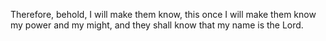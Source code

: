 Therefore, behold, I will make them know, this once I will make them know my power and my might, and they shall know that my name is the Lord.
